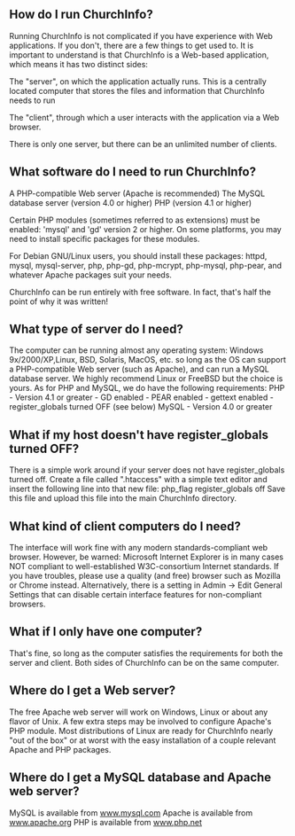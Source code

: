 How do I run ChurchInfo?
-------------------------
Running ChurchInfo is not complicated if you have experience with
Web applications. If you don't, there are a few things to get used to.
It is important to understand is that ChurchInfo is a Web-based
application, which means it has two distinct sides:

The "server", on which the application actually runs. This is a
centrally located computer that stores the files and information that
ChurchInfo needs to run

The "client", through which a user interacts with the application via
a Web browser.

There is only one server, but there can be an unlimited number of
clients.

What software do I need to run ChurchInfo?
-------------------------------------------

A PHP-compatible Web server (Apache is recommended)
The MySQL database server (version 4.0 or higher)
PHP (version 4.1 or higher)

Certain PHP modules (sometimes referred to as extensions) must be enabled:
'mysql' and 'gd' version 2 or higher.  On some platforms, you may need to
install specific packages for these modules.

For Debian GNU/Linux users, you should install these packages:
httpd, mysql, mysql-server, php, php-gd, php-mcrypt, php-mysql, 
php-pear, and whatever Apache packages suit your needs.

ChurchInfo can be run entirely with free software.  In fact, that's
half the point of why it was written!

What type of server do I need?
------------------------------
The computer can be running almost any operating system: 
Windows 9x/2000/XP,Linux, BSD, Solaris, MacOS, etc. so long as 
the OS can support a PHP-compatible Web server (such as Apache), 
and can run a MySQL database server.  We highly recommend Linux 
or FreeBSD but the choice is yours. As for PHP and MySQL, we do
have the following requirements:
PHP   - Version 4.1 or greater
      - GD enabled
      - PEAR enabled
      - gettext enabled
      - register_globals turned OFF (see below)
MySQL - Version 4.0 or greater

What if my host doesn't have register_globals turned OFF?
---------------------------------------------------------
There is a simple work around if your server does not have register_globals
turned off. Create a file called ".htaccess" with a simple text editor and 
insert the following line into that new file:
	php_flag register_globals off
Save this file and upload this file into the main ChurchInfo directory.

What kind of client computers do I need?
----------------------------------------
The interface will work fine with any modern standards-compliant web
browser.  However, be warned:  Microsoft Internet Explorer is in many
cases NOT compliant to well-established W3C-consortium Internet standards.
If you have troubles, please use a quality (and free) browser such as
Mozilla or Chrome instead.  Alternatively, there is a setting in
Admin -> Edit General Settings that can disable certain interface 
features for non-compliant browsers.

What if I only have one computer?
---------------------------------
That's fine, so long as the computer satisfies the requirements for
both the server and client. Both sides of ChurchInfo can be on the
same computer.

Where do I get a Web server?
----------------------------
The free Apache web server will work on Windows, Linux or about any
flavor of Unix.  A few extra steps may be involved to configure Apache's
PHP module.  Most distributions of Linux are ready for ChurchInfo nearly
"out of the box" or at worst with the easy installation of a couple
relevant Apache and PHP packages.

Where do I get a MySQL database and Apache web server?
------------------------------------------------------
MySQL is available from www.mysql.com
Apache is available from www.apache.org
PHP is available from www.php.net